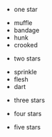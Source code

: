* one star

- muffle
- bandage
- hunk
- crooked

* two stars

- sprinkle
- flesh
- dart

* three stars

* four stars

* five stars